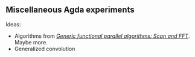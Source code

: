 ## Miscellaneous Agda experiments

Ideas:

*   Algorithms from [*Generic functional parallel algorithms: Scan and FFT*].
    Maybe more.
*   Generalized convolution



[*Generic functional parallel algorithms: Scan and FFT*]: http://conal.net/papers/generic-parallel-functional "paper by Conal Elliott (2017)"
